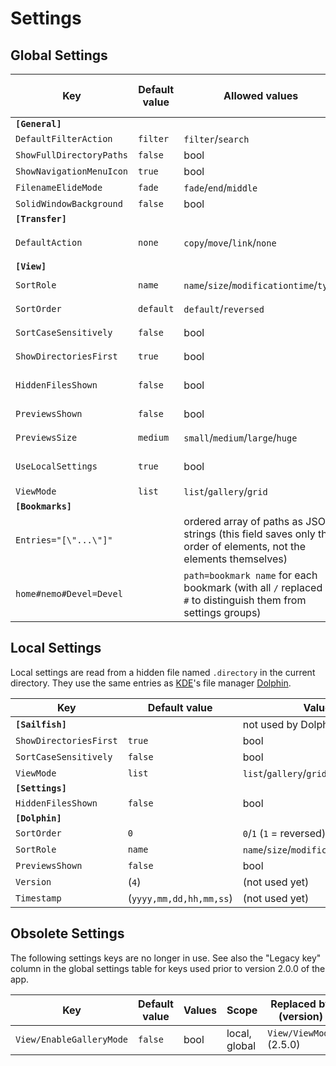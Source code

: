 <!--
SPDX-FileCopyrightText: 2020-2022 Mirian Margiani

SPDX-License-Identifier: GFDL-1.3-or-later
-->

# Settings

## Global Settings

| Key                                | Default value | Allowed values                                | Legacy key (in `[General]`)
|------------------------------------|---------------|-----------------------------------------------|-------------------------
| **`[General]`**                    |               |                                               |
| `DefaultFilterAction`              | `filter`      | `filter`/`search`                             |
| `ShowFullDirectoryPaths`           | `false`       | bool                                          |
| `ShowNavigationMenuIcon`           | `true`        | bool                                          |
| `FilenameElideMode`                | `fade`        | `fade`/`end`/`middle`                         |
| `SolidWindowBackground`            | `false`       | bool                                          |
| **`[Transfer]`**                   |               |                                               |
| `DefaultAction`                    | `none`        | `copy`/`move`/`link`/`none`                   | `default-transfer-action`
| **`[View]`**                       |               |                                               |
| `SortRole`                         | `name`        | `name`/`size`/`modificationtime`/`type`       | `listing-sort-by`
| `SortOrder`                        | `default`     | `default`/`reversed`                          | `listing-order`
| `SortCaseSensitively`              | `false`       | bool                                          | `sort-case-sensitive`
| `ShowDirectoriesFirst`             | `true`        | bool                                          | `show-dirs-first`
| `HiddenFilesShown`                 | `false`       | bool                                          | `show-hidden-files`
| `PreviewsShown`                    | `false`       | bool                                          | `show-thumbnails`
| `PreviewsSize`                     | `medium`      | `small`/`medium`/`large`/`huge`               | `thumbnails-size`
| `UseLocalSettings`                 | `true`        | bool                                          | `use-local-view-settings`
| `ViewMode`                         | `list`        | `list`/`gallery`/`grid`                       |
| **`[Bookmarks]`**                  |               |                                               |
| `Entries="[\"...\"]"`              |               | ordered array of paths as JSON strings (this field saves only the order of elements, not the elements themselves) | `bookmark-entries`
| `home#nemo#Devel=Devel`            |               | `path=bookmark name` for each bookmark (with all `/` replaced by `#` to distinguish them from settings groups) |


## Local Settings

Local settings are read from a hidden file named `.directory` in the current directory.
They use the same entries as [KDE](https://kde.org)'s file manager
[Dolphin](https://apps.kde.org/en/dolphin).

| Key                                | Default value | Values
|------------------------------------|---------------|-----------------------------------------------
| **`[Sailfish]`**                   |               | not used by Dolphin
| `ShowDirectoriesFirst`             | `true`        | bool
| `SortCaseSensitively`              | `false`       | bool
| `ViewMode`                         | `list`        | `list`/`gallery`/`grid`
| **`[Settings]`**                   |               |
| `HiddenFilesShown`                 | `false`       | bool
| **`[Dolphin]`**                    |               |
| `SortOrder`                        | `0`           | `0`/`1` (`1` = reversed)
| `SortRole`                         | `name`        | `name`/`size`/`modificationtime`/`type`
| `PreviewsShown`                    | `false`       | bool
| `Version`                          | (`4`)         | (not used yet)
| `Timestamp`                        | (`yyyy,mm,dd,hh,mm,ss`) | (not used yet)


## Obsolete Settings

The following settings keys are no longer in use. See also the "Legacy key"
column in the global settings table for keys used prior to version 2.0.0 of the app.

| Key                                | Default value | Values                   | Scope         | Replaced by (version)
|------------------------------------|---------------|--------------------------|---------------|-------------------------
| `View/EnableGalleryMode`           | `false`       | bool                     | local, global | `View/ViewMode` (2.5.0)

